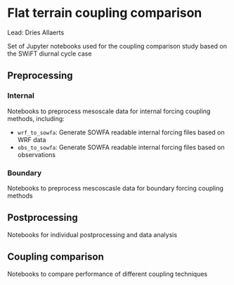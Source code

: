 # Flat terrain coupling comparison
Lead: Dries Allaerts

Set of Jupyter notebooks used for the coupling comparison study based on the SWiFT diurnal cycle case

## Preprocessing

### Internal
Notebooks to preprocess mesoscale data for internal forcing coupling methods, including:

- `wrf_to_sowfa`: Generate SOWFA readable internal forcing files based on WRF data
- `obs_to_sowfa`: Generate SOWFA readable internal forcing files based on observations

### Boundary
Notebooks to preprocess mescoscasle data for boundary forcing coupling methods

## Postprocessing
Notebooks for individual postprocessing and data analysis

## Coupling comparison
Notebooks to compare performance of different coupling techniques
